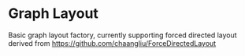 # Graph Layout
Basic graph layout factory, currently supporting forced directed layout derived from https://github.com/chaangliu/ForceDirectedLayout